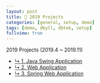 ```yaml
---
layout: post
title: 🎯 2019 Projects
categories: [general, setup, demo]
tags: [demo, dbyll, dbtek, setup]
fullview: true
---
```


2019 Projects (2019.4 ~ 2019.11)
  - [↳ 1. Java Swing Application ](https://jnuho.github.io/food)
  - [↳ 2. Web Application ](https://jnuho.github.io/parking)
  - [↳ 3. Spring Web Application ](https://jnuho.github.io/developmental)